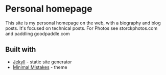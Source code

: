 # Personal homepage

This site is my personal homepage on the web, with a biography and blog posts. It's focused on technical posts. For Photos see storckphotos.com and paddling goodpaddle.com

## Built with

- [Jekyll](https://jekyllrb.com) - static site generator
- [Minimal Mistakes](https://mmistakes.github.io/minimal-mistakes/) - theme
